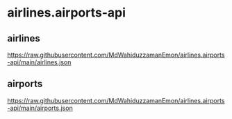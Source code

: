 # airlines.airports-api

## airlines
https://raw.githubusercontent.com/MdWahiduzzamanEmon/airlines.airports-api/main/airlines.json

## airports
https://raw.githubusercontent.com/MdWahiduzzamanEmon/airlines.airports-api/main/airports.json
